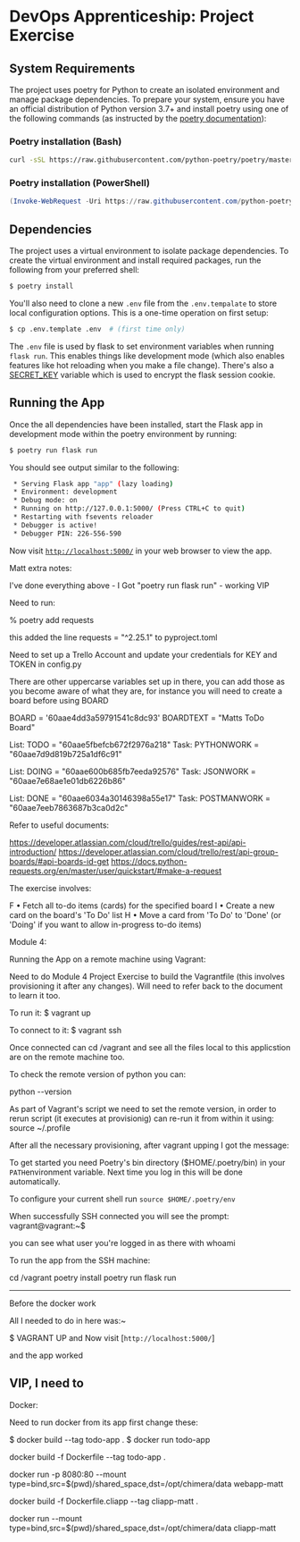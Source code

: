 # DevOps Apprenticeship: Project Exercise

## System Requirements

The project uses poetry for Python to create an isolated environment and manage package dependencies. To prepare your system, ensure you have an official distribution of Python version 3.7+ and install poetry using one of the following commands (as instructed by the [poetry documentation](https://python-poetry.org/docs/#system-requirements)):

### Poetry installation (Bash)

```bash
curl -sSL https://raw.githubusercontent.com/python-poetry/poetry/master/get-poetry.py | python
```

### Poetry installation (PowerShell)

```powershell
(Invoke-WebRequest -Uri https://raw.githubusercontent.com/python-poetry/poetry/master/get-poetry.py -UseBasicParsing).Content | python
```

## Dependencies

The project uses a virtual environment to isolate package dependencies. To create the virtual environment and install required packages, run the following from your preferred shell:

```bash
$ poetry install
```

You'll also need to clone a new `.env` file from the `.env.tempalate` to store local configuration options. This is a one-time operation on first setup:

```bash
$ cp .env.template .env  # (first time only)
```

The `.env` file is used by flask to set environment variables when running `flask run`. This enables things like development mode (which also enables features like hot reloading when you make a file change). There's also a [SECRET_KEY](https://flask.palletsprojects.com/en/1.1.x/config/#SECRET_KEY) variable which is used to encrypt the flask session cookie.

## Running the App

Once the all dependencies have been installed, start the Flask app in development mode within the poetry environment by running:
```bash
$ poetry run flask run
```

You should see output similar to the following:
```bash
 * Serving Flask app "app" (lazy loading)
 * Environment: development
 * Debug mode: on
 * Running on http://127.0.0.1:5000/ (Press CTRL+C to quit)
 * Restarting with fsevents reloader
 * Debugger is active!
 * Debugger PIN: 226-556-590
```
Now visit [`http://localhost:5000/`](http://localhost:5000/) in your web browser to view the app.







Matt extra notes:

I've done everything above - I Got "poetry run flask run" - working   VIP

Need to run:

% poetry add requests


this added the line
requests = "^2.25.1"
to pyproject.toml

Need to set up a Trello Account and update your credentials for KEY and TOKEN in config.py

There are other uppercarse variables set up in there, you can add those as you become aware of what they are, for instance you will need to create a board before using BOARD

BOARD = '60aae4dd3a59791541c8dc93'
BOARDTEXT = "Matts ToDo Board"

List: TODO = "60aae5fbefcb672f2976a218"
Task: PYTHONWORK = "60aae7d9d819b725a1df6c91"

List: DOING = "60aae600b685fb7eeda92576"
Task: JSONWORK	= "60aae7e68ae1e01db6226b86"

List: DONE = "60aae6034a30146398a55e17"
Task: POSTMANWORK = "60aae7eeb7863687b3ca0d2c"

Refer to useful documents:

https://developer.atlassian.com/cloud/trello/guides/rest-api/api-introduction/
https://developer.atlassian.com/cloud/trello/rest/api-group-boards/#api-boards-id-get
https://docs.python-requests.org/en/master/user/quickstart/#make-a-request

The exercise involves:

F • Fetch all to-do items (cards) for the specified board
I • Create a new card on the board's 'To Do' list
H • Move a card from 'To Do' to 'Done' (or 'Doing' if you want to allow in-progress to-do items)


Module 4:

Running the App on a remote machine using Vagrant:

Need to do Module 4 Project Exercise to build the Vagrantfile (this involves provisioning it after any changes).  Will need to refer back to the document to learn it too.

To run it:
$ vagrant up

To connect to it:
$ vagrant ssh

Once connected can cd /vagrant and see all the files local to this applicstion are on the remote machine too.

To check the remote version of python you can:

python --version

As part of Vagrant's script we need to set the remote version, in order to rerun script (it executes at provisionig) can re-run it from within it using:
source ~/.profile

After all the necessary provisioning, after vagrant upping I got the message:

To get started you need Poetry's bin directory ($HOME/.poetry/bin) in your `PATH`environment variable. Next time you log in this will be done automatically.

To configure your current shell run `source $HOME/.poetry/env`

When successfully SSH connected you will see the prompt:
vagrant@vagrant:~$ 

you can see what user you're logged in as there with whoami

To run the app from the SSH machine:

cd /vagrant
poetry install
poetry run flask run


----------

Before the docker work

All I needed to do in here was:~

$ VAGRANT UP and
Now visit [`http://localhost:5000/`]

and the app worked

VIP, I need to 
----------


Docker:

Need to run docker from its app first
change these:

$ docker build --tag todo-app .
$ docker run todo-app


docker build -f Dockerfile --tag todo-app .

docker run -p 8080:80 --mount type=bind,src=$(pwd)/shared_space,dst=/opt/chimera/data webapp-matt

docker build -f Dockerfile.cliapp --tag cliapp-matt .

docker run --mount type=bind,src=$(pwd)/shared_space,dst=/opt/chimera/data cliapp-matt
